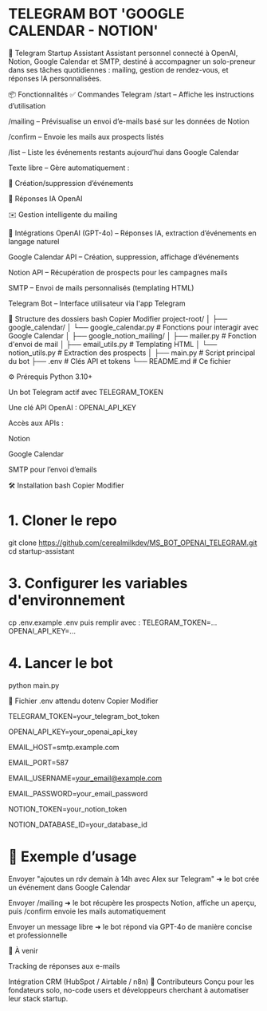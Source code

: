# TELEGRAM BOT 'GOOGLE CALENDAR - NOTION'

🤖 Telegram Startup Assistant
Assistant personnel connecté à OpenAI, Notion, Google Calendar et SMTP, destiné à accompagner un solo-preneur dans ses tâches quotidiennes : mailing, gestion de rendez-vous, et réponses IA personnalisées.

📦 Fonctionnalités
✅ Commandes Telegram
/start – Affiche les instructions d’utilisation

/mailing – Prévisualise un envoi d’e-mails basé sur les données de Notion

/confirm – Envoie les mails aux prospects listés

/list – Liste les événements restants aujourd’hui dans Google Calendar

Texte libre – Gère automatiquement :

📅 Création/suppression d’événements

🤖 Réponses IA OpenAI

✉️ Gestion intelligente du mailing

🔌 Intégrations
OpenAI (GPT-4o) – Réponses IA, extraction d’événements en langage naturel

Google Calendar API – Création, suppression, affichage d’événements

Notion API – Récupération de prospects pour les campagnes mails

SMTP – Envoi de mails personnalisés (templating HTML)

Telegram Bot – Interface utilisateur via l'app Telegram

🧾 Structure des dossiers
bash
Copier
Modifier
project-root/
│
├── google_calendar/
│   └── google_calendar.py            # Fonctions pour interagir avec Google Calendar
│
├── google_notion_mailing/
│   ├── mailer.py                     # Fonction d'envoi de mail
│   ├── email_utils.py                # Templating HTML
│   └── notion_utils.py               # Extraction des prospects
│
├── main.py                           # Script principal du bot
├── .env                              # Clés API et tokens
└── README.md                         # Ce fichier

⚙️ Prérequis
Python 3.10+

Un bot Telegram actif avec TELEGRAM_TOKEN

Une clé API OpenAI : OPENAI_API_KEY

Accès aux APIs :

Notion

Google Calendar

SMTP pour l’envoi d’emails

🛠️ Installation
bash
Copier
Modifier

# 1. Cloner le repo
git clone https://github.com/cerealmilkdev/MS_BOT_OPENAI_TELEGRAM.git
cd startup-assistant

# 3. Configurer les variables d'environnement
cp .env.example .env
puis remplir avec :
TELEGRAM_TOKEN=...
OPENAI_API_KEY=...

# 4. Lancer le bot
python main.py

🔐 Fichier .env attendu
dotenv
Copier
Modifier

TELEGRAM_TOKEN=your_telegram_bot_token

OPENAI_API_KEY=your_openai_api_key

EMAIL_HOST=smtp.example.com

EMAIL_PORT=587

EMAIL_USERNAME=your_email@example.com

EMAIL_PASSWORD=your_email_password

NOTION_TOKEN=your_notion_token

NOTION_DATABASE_ID=your_database_id

# 🚀 Exemple d’usage

Envoyer "ajoutes un rdv demain à 14h avec Alex sur Telegram" ➜ le bot crée un événement dans Google Calendar

Envoyer /mailing ➜ le bot récupère les prospects Notion, affiche un aperçu, puis /confirm envoie les mails automatiquement

Envoyer un message libre ➜ le bot répond via GPT-4o de manière concise et professionnelle

📌 À venir

Tracking de réponses aux e-mails

Intégration CRM (HubSpot / Airtable / n8n)
🧠 Contributeurs
Conçu pour les fondateurs solo, no-code users et développeurs cherchant à automatiser leur stack startup.
